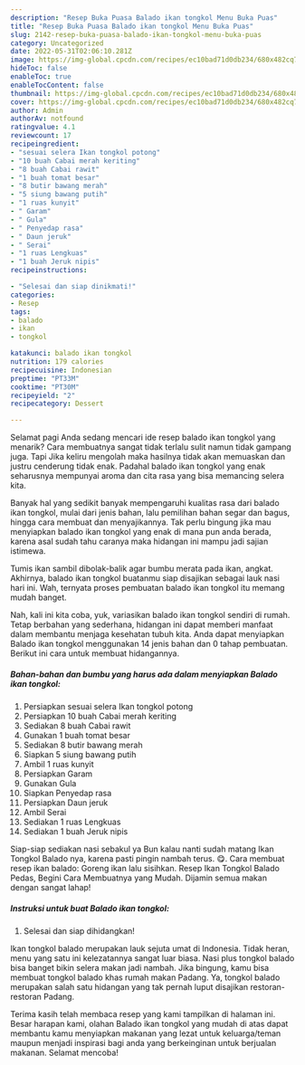 ```yaml
---
description: "Resep Buka Puasa Balado ikan tongkol Menu Buka Puas"
title: "Resep Buka Puasa Balado ikan tongkol Menu Buka Puas"
slug: 2142-resep-buka-puasa-balado-ikan-tongkol-menu-buka-puas
category: Uncategorized
date: 2022-05-31T02:06:10.281Z
image: https://img-global.cpcdn.com/recipes/ec10bad71d0db234/680x482cq70/balado-ikan-tongkol-foto-resep-utama.jpg
hideToc: false
enableToc: true
enableTocContent: false
thumbnail: https://img-global.cpcdn.com/recipes/ec10bad71d0db234/680x482cq70/balado-ikan-tongkol-foto-resep-utama.jpg
cover: https://img-global.cpcdn.com/recipes/ec10bad71d0db234/680x482cq70/balado-ikan-tongkol-foto-resep-utama.jpg
author: Admin
authorAv: notfound
ratingvalue: 4.1
reviewcount: 17
recipeingredient:
- "sesuai selera Ikan tongkol potong"
- "10 buah Cabai merah keriting"
- "8 buah Cabai rawit"
- "1 buah tomat besar"
- "8 butir bawang merah"
- "5 siung bawang putih"
- "1 ruas kunyit"
- " Garam"
- " Gula"
- " Penyedap rasa"
- " Daun jeruk"
- " Serai"
- "1 ruas Lengkuas"
- "1 buah Jeruk nipis"
recipeinstructions:

- "Selesai dan siap dinikmati!"
categories:
- Resep
tags:
- balado
- ikan
- tongkol

katakunci: balado ikan tongkol 
nutrition: 179 calories
recipecuisine: Indonesian
preptime: "PT33M"
cooktime: "PT30M"
recipeyield: "2"
recipecategory: Dessert

---
```



Selamat pagi Anda sedang mencari ide resep balado ikan tongkol yang menarik? Cara membuatnya sangat tidak terlalu sulit namun tidak gampang juga. Tapi Jika keliru mengolah maka hasilnya tidak akan memuaskan dan justru cenderung tidak enak. Padahal balado ikan tongkol yang enak seharusnya mempunyai aroma dan cita rasa yang bisa memancing selera kita.


Banyak hal yang sedikit banyak mempengaruhi kualitas rasa dari balado ikan tongkol, mulai dari jenis bahan, lalu pemilihan bahan segar dan bagus, hingga cara membuat dan menyajikannya. Tak perlu bingung jika mau menyiapkan balado ikan tongkol yang enak di mana pun anda berada, karena asal sudah tahu caranya maka hidangan ini mampu jadi sajian istimewa.

Tumis ikan sambil dibolak-balik agar bumbu merata pada ikan, angkat. Akhirnya, balado ikan tongkol buatanmu siap disajikan sebagai lauk nasi hari ini. Wah, ternyata proses pembuatan balado ikan tongkol itu memang mudah banget.


Nah, kali ini kita coba, yuk, variasikan balado ikan tongkol sendiri di rumah. Tetap berbahan yang sederhana, hidangan ini dapat memberi manfaat dalam membantu menjaga kesehatan tubuh kita. Anda dapat menyiapkan Balado ikan tongkol menggunakan 14 jenis bahan dan 0 tahap pembuatan. Berikut ini cara untuk membuat hidangannya.

<!--inarticleads1-->

##### Bahan-bahan dan bumbu yang harus ada dalam menyiapkan Balado ikan tongkol:

1. Persiapkan sesuai selera Ikan tongkol potong
1. Persiapkan 10 buah Cabai merah keriting
1. Sediakan 8 buah Cabai rawit
1. Gunakan 1 buah tomat besar
1. Sediakan 8 butir bawang merah
1. Siapkan 5 siung bawang putih
1. Ambil 1 ruas kunyit
1. Persiapkan  Garam
1. Gunakan  Gula
1. Siapkan  Penyedap rasa
1. Persiapkan  Daun jeruk
1. Ambil  Serai
1. Sediakan 1 ruas Lengkuas
1. Sediakan 1 buah Jeruk nipis


Siap-siap sediakan nasi sebakul ya Bun kalau nanti sudah matang Ikan Tongkol Balado nya, karena pasti pingin nambah terus. 😋. Cara membuat resep ikan balado: Goreng ikan lalu sisihkan. Resep Ikan Tongkol Balado Pedas, Begini Cara Membuatnya yang Mudah. Dijamin semua makan dengan sangat lahap! 

<!--inarticleads2-->

##### Instruksi untuk buat Balado ikan tongkol:


1. Selesai dan siap dihidangkan!

Ikan tongkol balado merupakan lauk sejuta umat di Indonesia. Tidak heran, menu yang satu ini kelezatannya sangat luar biasa. Nasi plus tongkol balado bisa banget bikin selera makan jadi nambah. Jika bingung, kamu bisa membuat tongkol balado khas rumah makan Padang. Ya, tongkol balado merupakan salah satu hidangan yang tak pernah luput disajikan restoran-restoran Padang. 

Terima kasih telah membaca resep yang kami tampilkan di halaman ini. Besar harapan kami, olahan Balado ikan tongkol yang mudah di atas dapat membantu kamu menyiapkan makanan yang lezat untuk keluarga/teman maupun menjadi inspirasi bagi anda yang berkeinginan untuk berjualan makanan. Selamat mencoba!
